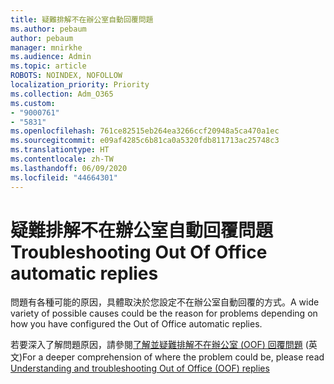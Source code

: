```yaml
---
title: 疑難排解不在辦公室自動回覆問題
ms.author: pebaum
author: pebaum
manager: mnirkhe
ms.audience: Admin
ms.topic: article
ROBOTS: NOINDEX, NOFOLLOW
localization_priority: Priority
ms.collection: Adm_O365
ms.custom:
- "9000761"
- "5831"
ms.openlocfilehash: 761ce82515eb264ea3266ccf20948a5ca470a1ec
ms.sourcegitcommit: e09af4285c6b81ca0a5320fdb811713ac25748c3
ms.translationtype: HT
ms.contentlocale: zh-TW
ms.lasthandoff: 06/09/2020
ms.locfileid: "44664301"
---
```

# <a name="troubleshooting-out-of-office-automatic-replies"></a><span data-ttu-id="7640c-102">疑難排解不在辦公室自動回覆問題</span><span class="sxs-lookup"><span data-stu-id="7640c-102">Troubleshooting Out Of Office automatic replies</span></span>

<span data-ttu-id="7640c-103">問題有各種可能的原因，具體取決於您設定不在辦公室自動回覆的方式。</span><span class="sxs-lookup"><span data-stu-id="7640c-103">A wide variety of possible causes could be the reason for problems depending on how you have configured the Out of Office automatic replies.</span></span>

<span data-ttu-id="7640c-104">若要深入了解問題原因，請參閱[了解並疑難排解不在辦公室 (OOF) 回覆問題](https://techcommunity.microsoft.com/t5/exchange-team-blog/understanding-and-troubleshooting-out-of-office-oof-replies/ba-p/1411972) (英文)</span><span class="sxs-lookup"><span data-stu-id="7640c-104">For a deeper comprehension of where the problem could be, please read  [Understanding and troubleshooting Out of Office (OOF) replies](https://techcommunity.microsoft.com/t5/exchange-team-blog/understanding-and-troubleshooting-out-of-office-oof-replies/ba-p/1411972)</span></span>